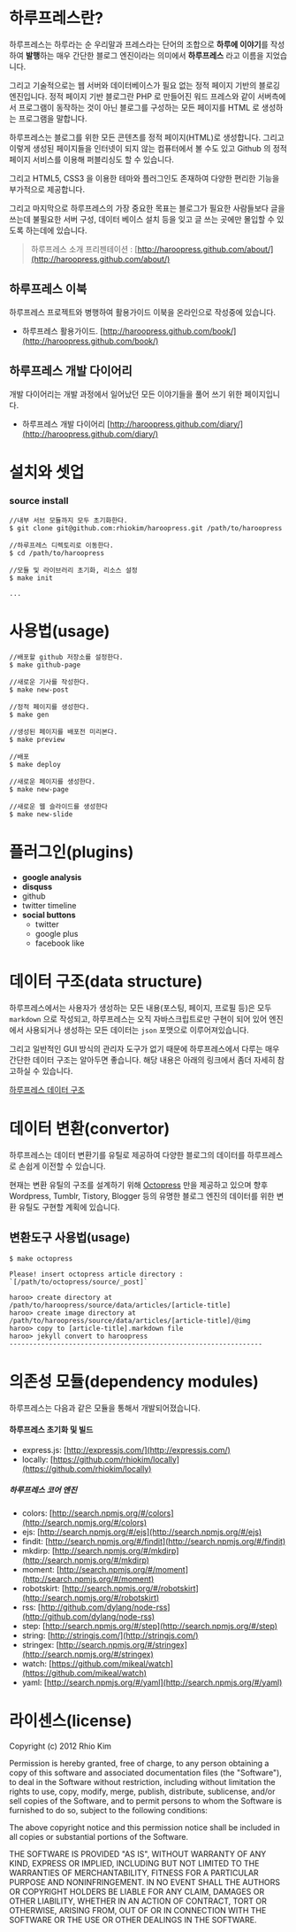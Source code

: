 # 하루프레스란?
하루프레스는 하루라는 순 우리말과 프레스라는 단어의 조합으로 **하루에 이야기**를 작성하여 **발행**하는 매우 간단한 블로그 엔진이라는 의미에서 **하루프레스** 라고 이름을 지었습니다.

그리고 기술적으로는 웹 서버와 데이터베이스가 필요 없는 정적 페이지 기반의 블로깅 엔진입니다. 정적 페이지 기반 블로그란 PHP 로 만들어진 워드 프레스와 같이 서버측에서 프로그램이 동작하는 것이 아닌 블로그를 구성하는 모든 페이지를 HTML 로 생성하는 프로그램을 말합니다. 

하루프레스는 블로그를 위한 모든 콘텐츠를 정적 페이지(HTML)로 생성합니다.  그리고 이렇게 생성된 페이지들을 인터넷이 되지 않는 컴퓨터에서 볼 수도 있고 Github 의 정적 페이지 서비스를 이용해 퍼블리싱도 할 수 있습니다.

그리고 HTML5, CSS3 을 이용한 테마와 플러그인도 존재하여 다양한 편리한 기능을 부가적으로 제공합니다.

그리고 마지막으로 하루프레스의 가장 중요한 목표는 블로그가 필요한 사람들보다 글을 쓰는데 불필요한 서버 구성, 데이터 베이스 설치 등을 잊고 글 쓰는 곳에만 몰입할 수 있도록 하는데에 있습니다. 

>하루프레스 소개 프리젠테이션 : [http://haroopress.github.com/about/](http://haroopress.github.com/about/)

## 하루프레스 이북
하루프레스 프로젝트와 병행하여 활용가이드 이북을 온라인으로 작성중에 있습니다. 

* 하루프레스 활용가이드. [http://haroopress.github.com/book/](http://haroopress.github.com/book/)

## 하루프레스 개발 다이어리
개발 다이어리는 개발 과정에서 일어났던 모든 이야기들을 풀어 쓰기 위한 페이지입니다.

* 하루프레스 개발 다이어리 [http://haroopress.github.com/diary/](http://haroopress.github.com/diary/)


# 설치와 셋업

### source install
```
//내부 서브 모듈까지 모두 초기화한다.
$ git clone git@github.com:rhiokim/haroopress.git /path/to/haroopress

//하루프레스 디렉토리로 이동한다.
$ cd /path/to/haroopress

//모듈 및 라이브러리 초기화, 리소스 설정
$ make init

... 

```

# 사용법(usage)

```
//배포할 github 저장소를 설정한다.
$ make github-page

//새로운 기사를 작성한다.
$ make new-post

//정적 페이지를 생성한다.
$ make gen

//생성된 페이지를 배포전 미리본다.
$ make preview

//배포
$ make deploy

//새로운 페이지를 생성한다.
$ make new-page

//새로운 웹 슬라이드를 생성한다
$ make new-slide
```

# 플러그인(plugins)

* **google analysis**
* **disquss**
* github
* twitter timeline
* **social buttons**
    - twitter
    - google plus
    - facebook like

# 데이터 구조(data structure) 
하루프레스에서는 사용자가 생성하는 모든 내용(포스팅, 페이지, 프로필 등)은 모두 `markdown` 으로 작성되고, 하루프레스는 오직 자바스크립트로만 구현이 되어 있어 엔진에서 사용되거나 생성하는 모든 데이터는 `json` 포맷으로 이루어져있습니다. 

그리고 일반적인 GUI 방식의 관리자 도구가 없기 때문에 하루프레스에서 다루는 매우 간단한 데이터 구조는 알아두면 좋습니다.
해당 내용은 아래의 링크에서 좀더 자세히 참고하실 수 있습니다.

[하루프레스 데이터 구조](https://github.com/rhiokim/haroopress/wiki/%EB%8D%B0%EC%9D%B4%ED%84%B0-%ED%8F%AC%EB%A7%B7)

# 데이터 변환(convertor)
하루프레스는 데이터 변환기를 유틸로 제공하여 다양한 블로그의 데이터를 하루프레스로 손쉽게 이전할 수 있습니다.

현재는 변환 유틸의 구조를 설계하기 위해 [Octopress](http://octopress.org) 만을 제공하고 있으며 향후 Wordpress, Tumblr, Tistory, Blogger 등의 유명한 블로그 엔진의 데이터를 위한 변환 유틸도 구현할 계획에 있습니다.

## 변환도구 사용법(usage)

```
$ make octopress

Please! insert octopress article directory : `[/path/to/octopress/source/_post]`

haroo> create directory at /path/to/haroopress/source/data/articles/[article-title]
haroo> create image directory at /path/to/haroopress/source/data/articles/[article-title]/@img
haroo> copy to [article-title].markdown file
haroo> jekyll convert to haroopress
----------------------------------------------------------------
```

# 의존성 모듈(dependency modules)
하루프레스는 다음과 같은 모듈을 통해서 개발되어졌습니다.

#### 하루프레스 초기화 및 빌드
* express.js: [http://expressjs.com/](http://expressjs.com/)
* locally: [https://github.com/rhiokim/locally](https://github.com/rhiokim/locally)

##### 하루프레스 코어 엔진
* colors: [http://search.npmjs.org/#/colors](http://search.npmjs.org/#/colors)
* ejs: [http://search.npmjs.org/#/ejs](http://search.npmjs.org/#/ejs)
* findit: [http://search.npmjs.org/#/findit](http://search.npmjs.org/#/findit)
* mkdirp: [http://search.npmjs.org/#/mkdirp](http://search.npmjs.org/#/mkdirp)
* moment: [http://search.npmjs.org/#/moment](http://search.npmjs.org/#/moment)
* robotskirt: [http://search.npmjs.org/#/robotskirt](http://search.npmjs.org/#/robotskirt)
* rss: [http://github.com/dylang/node-rss](http://github.com/dylang/node-rss)
* step: [http://search.npmjs.org/#/step](http://search.npmjs.org/#/step)
* string: [http://stringjs.com/](http://stringjs.com/)
* stringex: [http://search.npmjs.org/#/stringex](http://search.npmjs.org/#/stringex)
* watch: [https://github.com/mikeal/watch](https://github.com/mikeal/watch)
* yaml: [http://search.npmjs.org/#/yaml](http://search.npmjs.org/#/yaml)


# 라이센스(license)
Copyright (c) 2012 Rhio Kim

Permission is hereby granted, free of charge, to any person obtaining a copy of this software and associated documentation files (the "Software"), to deal in the Software without restriction, including without limitation the rights to use, copy, modify, merge, publish, distribute, sublicense, and/or sell copies of the Software, and to permit persons to whom the Software is furnished to do so, subject to the following conditions:

The above copyright notice and this permission notice shall be included in all copies or substantial portions of the Software.

THE SOFTWARE IS PROVIDED "AS IS", WITHOUT WARRANTY OF ANY KIND, EXPRESS OR IMPLIED, INCLUDING BUT NOT LIMITED TO THE WARRANTIES OF MERCHANTABILITY, FITNESS FOR A PARTICULAR PURPOSE AND NONINFRINGEMENT. IN NO EVENT SHALL THE AUTHORS OR COPYRIGHT HOLDERS BE LIABLE FOR ANY CLAIM, DAMAGES OR OTHER LIABILITY, WHETHER IN AN ACTION OF CONTRACT, TORT OR OTHERWISE, ARISING FROM, OUT OF OR IN CONNECTION WITH THE SOFTWARE OR THE USE OR OTHER DEALINGS IN THE SOFTWARE.
